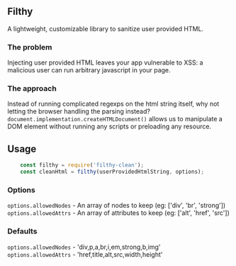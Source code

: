 ## Filthy
A lightweight, customizable library to sanitize user provided HTML.

### The problem
Injecting user provided HTML leaves your app vulnerable to XSS: a malicious user can run arbitrary javascript in your page.

### The approach
Instead of running complicated regexps on the html string itself, why not letting the browser handling the parsing instead?
`document.implementation.createHTMLDocument()` allows us to manipulate a DOM element without running any scripts or preloading any resource.

## Usage
```js
	const filthy = require('filthy-clean');
	const cleanHtml = filthy(userProvidedHtmlString, options);
```

### Options
`options.allowedNodes` - An array of nodes to  keep (eg: ['div', 'br', 'strong'])  
`options.allowedAttrs` - An array of attributes to  keep (eg: ['alt', 'href', 'src'])  

### Defaults
`options.allowedNodes` - 'div,p,a,br,i,em,strong,b,img'  
`options.allowedAttrs` - 'href,title,alt,src,width,height'  
